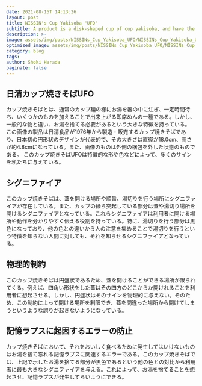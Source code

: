 ```yaml
---
date: 2021-08-15T 14:13:26
layout: post
title: NISSIN's Cup Yakisoba "UFO"
subtitle: A product is a disk-shaped cup of cup yakisoba, and have the characteristic of the need to trash of the hot water. It's has given us many signs to avoid mistakes.
description: >-
image: assets/img/posts/NISSINs_Cup_Yakisoba_UFO/NISSINs_Cup_Yakisoba_UFO.jpg
optimized_image: assets/img/posts/NISSINs_Cup_Yakisoba_UFO/NISSINs_Cup_Yakisoba_UFO_resized_thumbnail.jpg
category: blog
tags: 
author: Shoki Harada
paginate: false
---
```


## 日清カップ焼きそばUFO

カップ焼きそばとは、通常のカップ麺の様にお湯を器の中に注ぎ、一定時間待ち、いくつかのものを加えることで出来上がる即席めんの一種である。しかし、一般的な物と違い、お湯を捨てる必要があるという大きな特徴を持っている。
この画像の製品は日清食品が1976年から製造・販売するカップ焼きそばであり、日本初の円形状のデザインが代表的で、その大きさは直径が18.0cm、高さが約4.8cmになっている。また、画像のものは外側の梱包を外した状態のものである。
このカップ焼きそばUFOは特徴的な形や色などによって、多くのサインを私たちに与えている。

## シグニファイア

このカップ焼きそばは、蓋を開ける場所や順番、湯切りを行う場所にシグニファイアが存在している。また、カップの縁ら突起している部分は蓋や湯切り場所を開けるシグニファイアとなっている。これらシグニファイアは利用者に開ける場所や動作を分かりやすく伝える役割を持っている。特に、湯切りを行う部分は黒色になっており、他の色との違いから人の注意を集めることで湯切りを行うという特徴を知らない人間に対しても、それを知らせるシグニファイアとなっている。

## 物理的制約

このカップ焼きそばは円盤状であるため、蓋を開けることができる場所が限られてくる。例えば、四角い形状をした蓋はその四方のどこからか開けれることを利用者に想起させる。しかし、円盤状はそのサインを物理的に与えない。そのため、この制約によって開ける場所を制限でき、蓋を間違った場所から開けてしまうというような誤りが起きないようになっている。

## 記憶ラプスに起因するエラーの防止

カップ焼きそばにおいて、それをおいしく食べるために発生してはいけないものはお湯を捨て忘れる記憶ラプスに関連するエラーである。このカップ焼きそばでは、上記で示したお湯を捨てる部分が黒色であるという他の色との対比から利用者に最も大きなシグニファイアを与える。これによって、お湯を捨てることを想起させ、記憶ラプスが発生しずらいようにできる。